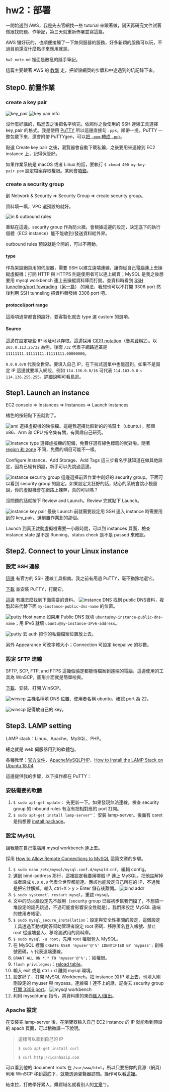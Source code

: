 # hw2：部署

一開始遇到 AWS，我是先去官網找一些 tutorial 來跟著做，隔天再研究文件試著做跟找問題、作筆記，第三天就重新佈署並寫這篇。

AWS 蠻好玩的，也順便接觸了一下無伺服器的服務，好多新穎的服務可以玩，不過目前還沒什麼點子來應用就是。

`hw2_note.md` 裡面是散亂的隨手筆記。

這篇主要跟著 AWS 的 [教學](https://docs.aws.amazon.com/AWSEC2/latest/UserGuide/EC2_GetStarted.html#ec2-launch-instance) 走，把架設網頁的步驟和中途遇到的坑記錄下來。

## Step0. 前置作業

### create a key pair

![key_pair](./images/key_pair.png)
![key pair info](./images/key_pair_info.png)

沒什麼好講的，點進去之後把名字填完。依照你之後使用的 SSH 連線工具選擇 key_pair 的格式。我是使用 [PuTTY](https://www.chiark.greenend.org.uk/~sgtatham/putty/latest.html) 所以這邊直接勾 `.ppk`。順帶一提，PuTTY 一整包載下來，還會附帶 PuTTYgen，可以[把 `.pem` 轉成 `.ppk`](https://stackoverflow.com/questions/3190667/convert-pem-to-ppk-file-format)。

點選 Create key pair 之後，瀏覽器會自動下載私鑰，之後要用來連線到 EC2 instance 上，記得保管好。

如果作業系統是 macOS 或者 Linux 的話，要執行 `$ chmod 400 my-key-pair.pem` 設定檔案存取權限。某則會[噴錯](https://docs.aws.amazon.com/zh_tw/AWSEC2/latest/UserGuide/TroubleshootingInstancesConnecting.html#troubleshoot-unprotected-key)。

### create a security group

到 Network & Security => Security Group => create security group。

資料填一填，VPC 選預設的就好。

![in & outbound rules](./images/inbound_outbound_rules.png)

重點在這邊。security group 作為防火牆，會根據這邊的設定，決定底下的執行個體（EC2 instance）能不能收到/發送資料給外界。

outbound rules 預設就是全開的，可以不用動。

#### type

作為架設網頁用的伺服器，需要 SSH 以建立遠端連線，讓你從自己電腦連上去操縱虛擬機；打開 HTTP 與 HTTPS 則是使用者可以連上網頁；MySQL 是我之後想要用 mysql workbench 連上去操縱資料庫而打開。查資料時看到 [SSH tunneling/port fowrading](https://johnliu55.tw/ssh-tunnel.html)（[另一篇](http://linuxperf.com/?p=30)） 的用法，我想也可以不打開 3306 port 然後利用 SSH tunneling 把資料轉發給 3306 port 吧。

#### protocol/port range

這兩項通常都會預設好，要客製化就去 type 選 custom 的選項。

#### Source

這邊在設定哪些 IP 地址可以存取。這邊採用 [CIDR notation](https://zh.wikipedia.org/wiki/%E6%97%A0%E7%B1%BB%E5%88%AB%E5%9F%9F%E9%97%B4%E8%B7%AF%E7%94%B1)（[參考資料2](https://www.ripe.net/about-us/press-centre/understanding-ip-addressing)）。以 `203.0.113.25/32` 為例，後面 `/32` 代表子網路遮罩是 `11111111.11111111.11111111.00000000`。

`0.0.0.0/0` 代表全世界。要填入自己 IP，在下拉式選單中也能選到。如果不是固定 IP 這邊就要填入網段，例如 `114.136.0.0/16` 可代表 `114.163.0.0` ~ `114.136.255.255`。詳細說明可看[鳥哥](http://linux.vbird.org/linux_server/0110network_basic.php#tcpip_network_netmask)。

## Step1. Launch an instance

EC2 console => Instances => Instances => Launch instances 

橘色的按鈕點下去就對了。

![ami](./images/AMI.png)
選擇虛擬機的映像檔。這邊我選擇比較新的的嗚幫土（ubuntu）。那個 x86、Arm 和 CPU 指令集有關，有興趣自己研究。

![instance type](./images/instance_type.png)
選擇虛擬機的配備，免費仔選有綠色標籤的就對啦。隨著 [region 和 zone](https://docs.aws.amazon.com/zh_tw/AWSEC2/latest/UserGuide/using-regions-availability-zones.html) 不同，免費的項目可能不一樣。

Configure Instance、Add Storage、Add Tags 這三步看名字就知道在做其他設定，因為已經有預設，新手可以先跳過這邊。

![instance security group](./images/instance_SG.png)
這邊選擇前置作業中創好的 security group。下面可以看到 security group 的設定。如果設定太狂野的話，貼心的系統會跳小視窗說，你的虛擬機會在網路上裸奔，真的可以嗎？

沒問題的話就按下 Review and Launch。Review 完就點下 Launch。

![instance key pair](./images/instance_key_pair.png)
最後 Launch 前就需要設定用 SSH 連入 instance 時需要用到的 key_pair。選前置作業創的那個。

Launch 到真正啟動虛擬機需要一小段時間，可以到 instances 頁面，檢查 instance state 是不是 Running、status check 是不是 passed 來確認。

## Step2. Connect to your Linux instance

### 設定 SSH 連線

[這邊](https://docs.aws.amazon.com/AWSEC2/latest/UserGuide/AccessingInstances.html) 有官方的 SSH 連線工具指南。我之前有用過 PuTTY，毫不猶豫地選它。

[下載](https://www.chiark.greenend.org.uk/~sgtatham/putty/) 並安裝 PuTTY，打開它。

[這邊](https://docs.aws.amazon.com/AWSEC2/latest/UserGuide/connection-prereqs.html#connection-prereqs-get-info-about-instance) 有講怎麼找到下面需要的資料。
![instance DNS](images/instance_DNS.png)
找到 public DNS資料，複製起來代替下面 `my-instance-public-dns-name` 的位置。

![putty](./images/putty_session.png)
Host name 如果用 Public DNS 就填 `ubuntu@my-instance-public-dns-name`；用 IPv6 就填 `ubuntu@my-instance-IPv6-address`。

![putty](./images/putty_auth.png)
去 auth 把你的私鑰檔案位置放上去。

另外 Appearance 可改字體大小；Connection 可設定 keepalive 的秒數。

### 設定 SFTP 連線

SFTP, SCP, FTP, and FTPS 這幾個協定都能傳檔案到遠端的電腦，這邊使用的工具為 WinSCP，圖形介面就是簡單啦爽。

[下載](https://winscp.net/eng/download.php)、安裝、打開 WinSCP。

![winscp](./images/winscp.png)
主機名稱填 DNS 位置、使用者名稱 ubuntu、確認 port 為 22。

![winscp](./images/winscp_key.png)
記得放自己的 key。

## Step3. LAMP setting

LAMP stack：Linux、Apache、MySQL、PHP。

總之就是 web 伺服器用到的軟體包。

各種教學：[官方文件](https://docs.aws.amazon.com/AWSEC2/latest/UserGuide/ec2-lamp-amazon-linux-2.html)、[ApacheMySQLPHP](https://help.ubuntu.com/community/ApacheMySQLPHP)、[How to Install the LAMP Stack on Ubuntu 18.04](https://phoenixnap.com/kb/how-to-install-lamp-stack-on-ubuntu)

這邊提供我的步驟，以下操作都在 PuTTY：

### 安裝需要的軟體

1. `$ sudo apt-get update`： 先更新一下。如果發現無法連線，檢查 security group 的 inbound rules 有沒有把相對應的 port 打開。
2. `$ sudo apt-get install lamp-server^`： 安裝 lamp-server。後面有 caret 是指想要 [install package](https://askubuntu.com/questions/211912/whats-the-caret-mean-in-apt-get)。

### 設定 MySQL

讓我能在自己電腦用 mysql workbench 連上去。

採用 [How to Allow Remote Connections to MySQL](https://phoenixnap.com/kb/mysql-remote-connection) 這篇文章的步驟。

1. `$ sudo nano /etc/mysql/mysql.conf.d/mysqld.cnf`，編輯 config。
2. 選到 bind-address 那行，這裡設定我要用哪個 IP 連上 MySQL。把他註解掉或者設成 `0.0.0.0` 代表全世界都能連。應該也能設定自己所在的 IP，不過我是把它註解掉。輸入 ctrl+X > y > Enter 儲存後離開。
   ![bind addr](./images/mysql_bind_addr.png)
3. `$ sudo systemctl restart mysql`，重啟 mysql。
4. 文中的防火牆設定先不啟用（security group 已經初步幫我們擋了，不想搞一堆設定的話先跳過，不過可能會影響安全性就是）。我們來設定 MySQL 遠端的使用者帳密。
5. `$ sudo mysql_secure_installation`：設定與安全性相關的設定，這個設定工具透過互動式問答幫助管理者設定 root 密碼、移除匿名登入帳號、禁止 root 從遠端登入、移除測試用的資料庫。
6. `$ sudo mysql -u root`，先用 root 權限登入 MySQL。
7. 在 MySQL 裡面 `CREATE USER 'myuser'@'%' IDENTIFIED BY 'mypass';` 創帳號密碼，`%` 代表遠端連線。
8. `GRANT ALL ON *.* TO 'myuser'@'%';`：給權限。
9.  `flush privileges;`：[reload table](https://www.itread01.com/content/1542815920.html)。
10. 輸入 exit 或是 ctrl + d 離開 mysql 環境。
11. 設定好了，打開 MySQL Workbench。把 instance 的 IP 填上去，也填入剛剛設定的 myuser 與 mypass。連線囉！連不上的話，記得去 security group [打開 3306 port](https://www.ease2code.com/rds-error-2003-hy000-cant-connect-to-mysql-server-10060/)。
    ![mysql workbench](./images/mysql_workbench.png)
12. 利用 mysqldump 指令，將資料庫的東西[匯入/匯出](https://www.jinnsblog.com/2018/04/mysql-export-import-db-table.html)。

### Apache 設定

在安裝完 lamp-server 後，在瀏覽器輸入自己 EC2 instance 的 IP 就能看到預設的 apach 頁面，可以稍微讀一下說明。

> 這樣可以拿到自己的 IP
>
> `$ sudo apt-get install curl`
>
> `$ curl http://icanhazip.com`

可以看到他的 document roots 在 `/var/www/html`，所以只要把你的資源（網頁）利用 WinSCP 移到這底下，就能透過瀏覽器訪問。操作可以看[這裡](https://phoenixnap.com/kb/how-to-install-lamp-stack-on-ubuntu#ftoc-heading-9)。

結束拉，打教學好累人，購買域名就看別人的[文章](https://mtr04-note.coderbridge.io/2020/09/15/-%E7%B4%80%E9%8C%84-%08-%E9%83%A8%E5%B1%AC-aws-ec2-%E9%9B%B2%E7%AB%AF%E4%B8%BB%E6%A9%9F-/)ㄅ。
